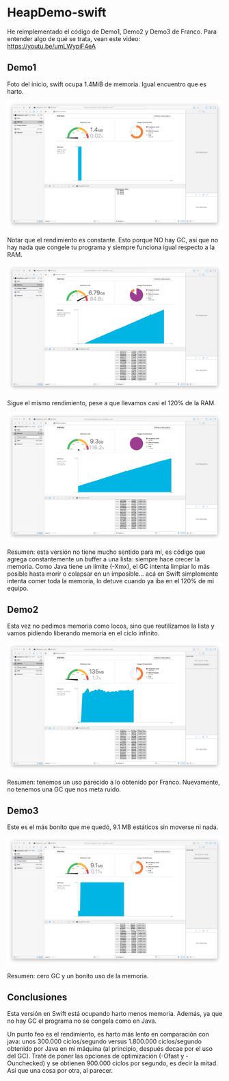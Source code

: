 # HeapDemo-swift

He reimplementado el código de Demo1, Demo2 y Demo3 de Franco. Para entender algo de qué se trata, vean este video: https://youtu.be/umLWypiF4eA

## Demo1

Foto del inicio, swift ocupa 1.4MiB de memoria. Igual encuentro que es harto.

![Inicio Demo1](https://github.com/aldrinmartoq/HeapDemo-swift/raw/master/evidencias/demo1/2016-11-07%2009.36.44%20pm.png)

Notar que el rendimiento es constante. Esto porque NO hay GC, así que no hay nada que congele tu programa y siempre funciona igual respecto a la RAM.

![84% de RAM](https://github.com/aldrinmartoq/HeapDemo-swift/raw/master/evidencias/demo1/2016-11-07%2009.39.34%20pm.png)

Sigue el mismo rendimiento, pese a que llevamos casi el 120% de la RAM.

![116% de RAM](https://github.com/aldrinmartoq/HeapDemo-swift/raw/master/evidencias/demo1/2016-11-07%2009.40.40%20pm.png)

Resumen: esta versión no tiene mucho sentido para mí, es código que agrega constantemente un buffer a una lista: siempre hace crecer la memoria. Como Java tiene un límite (-Xmx), el GC intenta limpiar lo más posible hasta morir o colapsar en un imposible… acá en Swift simplemente intenta comer toda la memoria, lo detuve cuando ya iba en el 120% de mi equipo.

## Demo2

Esta vez no pedimos memoria como locos, sino que reutilizamos la lista y vamos pidiendo liberando memoria en el ciclo infinito.

![Olas de pedir/quitar memoria](https://github.com/aldrinmartoq/HeapDemo-swift/raw/master/evidencias/demo2/2016-11-07%2009.44.20%20pm.png)


Resumen: tenemos un uso parecido a lo obtenido por Franco. Nuevamente, no tenemos una GC que nos meta ruido.

## Demo3

Este es el más bonito que me quedó, 9.1 MB estáticos sin moverse ni nada.

![¡Qué bonito!](https://github.com/aldrinmartoq/HeapDemo-swift/raw/master/evidencias/demo3/2016-11-07%2009.55.03%20pm.png)

Resumen: cero GC y un bonito uso de la memoria.


## Conclusiones

Esta versión en Swift está ocupando harto menos memoria. Además, ya que no hay GC el programa no se congela como en Java.

Un punto feo es el rendimiento, es harto más lento en comparación con java: unos 300.000 ciclos/segundo versus 1.800.000 ciclos/segundo obtenido por Java en mi máquina (al principio, después decae por el uso del GC). Traté de poner las opciones de optimización (-Ofast y -Ounchecked) y se obtienen 900.000 ciclos por segundo, es decir la mitad. Así que una cosa por otra, al parecer.
